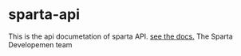 # sparta-api

This is the api documetation of sparta API. [see the docs.](https://stoplight.io/p/docs/gh/iworkplc/sparta-api)
The Sparta Developemen team

